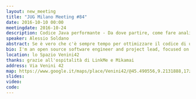 ```yaml
---
layout: new_meeting
title: "JUG Milano Meeting #84"
date: 2016-10-10 00:00
meetingdate: 2016-10-24
description: Codice Java performante - Da dove partire, come fare analisi e quali errori comuni evitare
speaker: Alessio Soldano
abstract: Se è vero che c'è sempre tempo per ottimizzare il codice di un'applicazione, ogni sviluppatore Java dovrebbe sempre evitare a priori una serie di leggerezze che minano le performance di qualunque applicazione nel momento in cui il carico cresce. In questa presentazione verranno mostrati best practices ed errori comuni attraverso esempi pratici di linee di codice. Verrà illustrato come evitare i più comuni sprechi nell'allocazione della memoria e spiegato perché un'efficiente allocazione della memoria porti ad applicazioni più veloci oltre che più scalabili. Verranno inoltre presentati alcuni tool e mostrato come essi possano essere utilizzati per l'analisi delle prestazioni.
bio: I'm an open source software engineer and project lead, focused on the web services area and working on the web services stack of the JBoss / Red Hat application server while contributing to Apache CXF and Apache WSS4J projects. I'm involved with some standardization bodies (World Wide Web Consortium (W3C), OASIS and the Java Community Process (JCP)) on behalf of Red Hat in the web services area. I'm presenting from time to time to the community on the web services achievements and Red Hat plans.
location: lo Spazio Venini42
thanks: grazie all'ospitalità di LinkMe e Mikamai
address: Via Venini 42
map: https://www.google.it/maps/place/Venini42/@45.490556,9.2131888,17z/data=!3m1!4b1!4m5!3m4!1s0x4786c6de20e6362f:0xc95afb6f555f4ed6!8m2!3d45.490556!4d9.2153775
slides:
video:
code:
---
```

